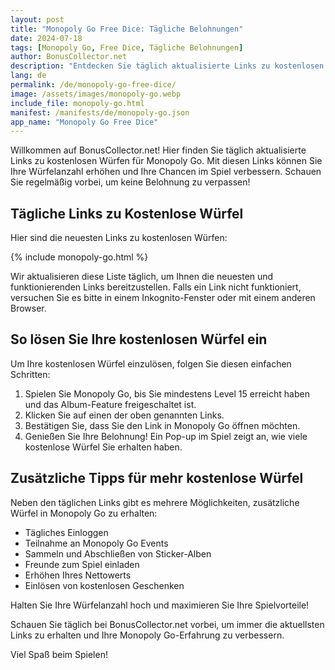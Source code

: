 ```yaml
---
layout: post
title: "Monopoly Go Free Dice: Tägliche Belohnungen"
date: 2024-07-18
tags: [Monopoly Go, Free Dice, Tägliche Belohnungen]
author: BonusCollector.net
description: "Entdecken Sie täglich aktualisierte Links zu kostenlosen Würfen in Monopoly Go. Verpassen Sie keine Chance, Ihre Würfel zu erhalten und im Spiel voranzukommen."
lang: de
permalink: /de/monopoly-go-free-dice/
image: /assets/images/monopoly-go.webp
include_file: monopoly-go.html
manifest: /manifests/de/monopoly-go.json
app_name: "Monopoly Go Free Dice"
---
```


Willkommen auf BonusCollector.net! Hier finden Sie täglich aktualisierte Links zu kostenlosen Würfen für Monopoly Go. Mit diesen Links können Sie Ihre Würfelanzahl erhöhen und Ihre Chancen im Spiel verbessern. Schauen Sie regelmäßig vorbei, um keine Belohnung zu verpassen!

## Tägliche Links zu Kostenlose Würfel

Hier sind die neuesten Links zu kostenlosen Würfen:

{% include monopoly-go.html %}

Wir aktualisieren diese Liste täglich, um Ihnen die neuesten und funktionierenden Links bereitzustellen. Falls ein Link nicht funktioniert, versuchen Sie es bitte in einem Inkognito-Fenster oder mit einem anderen Browser.

## So lösen Sie Ihre kostenlosen Würfel ein

Um Ihre kostenlosen Würfel einzulösen, folgen Sie diesen einfachen Schritten:

1. Spielen Sie Monopoly Go, bis Sie mindestens Level 15 erreicht haben und das Album-Feature freigeschaltet ist.
2. Klicken Sie auf einen der oben genannten Links.
3. Bestätigen Sie, dass Sie den Link in Monopoly Go öffnen möchten.
4. Genießen Sie Ihre Belohnung! Ein Pop-up im Spiel zeigt an, wie viele kostenlose Würfel Sie erhalten haben.

## Zusätzliche Tipps für mehr kostenlose Würfel

Neben den täglichen Links gibt es mehrere Möglichkeiten, zusätzliche Würfel in Monopoly Go zu erhalten:

- Tägliches Einloggen
- Teilnahme an Monopoly Go Events
- Sammeln und Abschließen von Sticker-Alben
- Freunde zum Spiel einladen
- Erhöhen Ihres Nettowerts
- Einlösen von kostenlosen Geschenken

Halten Sie Ihre Würfelanzahl hoch und maximieren Sie Ihre Spielvorteile!

Schauen Sie täglich bei BonusCollector.net vorbei, um immer die aktuellsten Links zu erhalten und Ihre Monopoly Go-Erfahrung zu verbessern.

Viel Spaß beim Spielen!